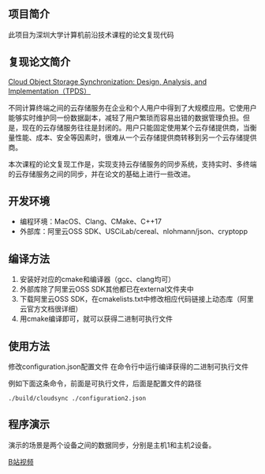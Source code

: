 ## 项目简介
此项目为深圳大学计算机前沿技术课程的论文复现代码

## 复现论文简介
[Cloud Object Storage Synchronization: Design, Analysis, and Implementation（TPDS）](https://ieeexplore.ieee.org/abstract/document/9802905)

不同计算终端之间的云存储服务在企业和个人用户中得到了大规模应用。它使用户能够实时维护同一份数据副本，减轻了用户繁琐而容易出错的数据管理负担。但是，现在的云存储服务往往是封闭的。用户只能固定使用某个云存储提供商，当衡量性能、成本、安全等因素时，很难从一个云存储提供商转移到另一个云存储提供商。

​本次课程的论文复现工作是，实现支持云存储服务的同步系统，支持实时、多终端的云存储服务之间的同步，并在论文的基础上进行一些改进。

## 开发环境
- 编程环境：MacOS、Clang、CMake、C++17
- 外部库：阿里云OSS SDK、USCiLab/cereal、nlohmann/json、cryptopp

## 编译方法
1. 安装好对应的cmake和编译器（gcc、clang均可）
2. 外部库除了阿里云OSS SDK其他都已在external文件夹中
3. 下载阿里云OSS SDK，在cmakelists.txt中修改相应代码链接上动态库（阿里云官方文档很详细）
4. 用cmake编译即可，就可以获得二进制可执行文件

## 使用方法
修改configuration.json配置文件
在命令行中运行编译获得的二进制可执行文件

例如下面这条命令，前面是可执行文件，后面是配置文件的路径
```
./build/cloudsync ./configuration2.json
```

## 程序演示
演示的场景是两个设备之间的数据同步，分别是主机1和主机2设备。

[B站视频](https://www.bilibili.com/video/BV1TG4y137Ui/?share_source=copy_web&vd_source=b97f96a8db3aa6ecd014f2ac3840e155)


